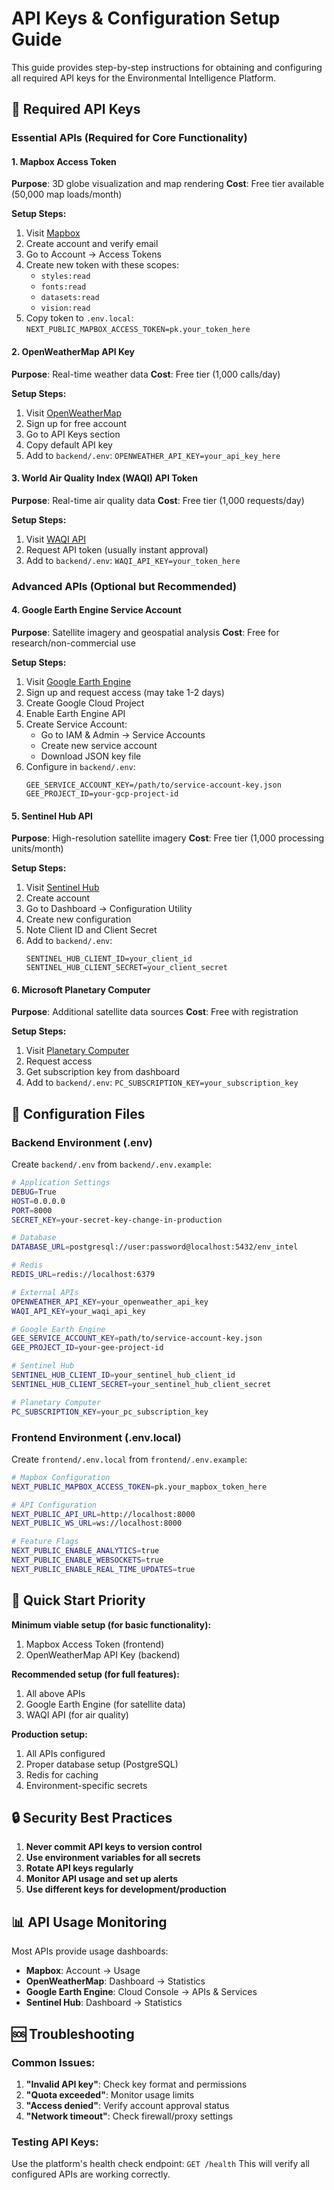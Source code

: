 # API Keys & Configuration Setup Guide

This guide provides step-by-step instructions for obtaining and configuring all required API keys for the Environmental Intelligence Platform.

## 🔑 Required API Keys

### Essential APIs (Required for Core Functionality)

#### 1. Mapbox Access Token
**Purpose**: 3D globe visualization and map rendering
**Cost**: Free tier available (50,000 map loads/month)

**Setup Steps:**
1. Visit [Mapbox](https://www.mapbox.com/)
2. Create account and verify email
3. Go to Account → Access Tokens
4. Create new token with these scopes:
   - `styles:read`
   - `fonts:read` 
   - `datasets:read`
   - `vision:read`
5. Copy token to `.env.local`: `NEXT_PUBLIC_MAPBOX_ACCESS_TOKEN=pk.your_token_here`

#### 2. OpenWeatherMap API Key
**Purpose**: Real-time weather data
**Cost**: Free tier (1,000 calls/day)

**Setup Steps:**
1. Visit [OpenWeatherMap](https://openweathermap.org/api)
2. Sign up for free account
3. Go to API Keys section
4. Copy default API key
5. Add to `backend/.env`: `OPENWEATHER_API_KEY=your_api_key_here`

#### 3. World Air Quality Index (WAQI) API Token
**Purpose**: Real-time air quality data
**Cost**: Free tier (1,000 requests/day)

**Setup Steps:**
1. Visit [WAQI API](https://aqicn.org/api/)
2. Request API token (usually instant approval)
3. Add to `backend/.env`: `WAQI_API_KEY=your_token_here`

### Advanced APIs (Optional but Recommended)

#### 4. Google Earth Engine Service Account
**Purpose**: Satellite imagery and geospatial analysis
**Cost**: Free for research/non-commercial use

**Setup Steps:**
1. Visit [Google Earth Engine](https://earthengine.google.com/)
2. Sign up and request access (may take 1-2 days)
3. Create Google Cloud Project
4. Enable Earth Engine API
5. Create Service Account:
   - Go to IAM & Admin → Service Accounts
   - Create new service account
   - Download JSON key file
6. Configure in `backend/.env`:
   ```
   GEE_SERVICE_ACCOUNT_KEY=/path/to/service-account-key.json
   GEE_PROJECT_ID=your-gcp-project-id
   ```

#### 5. Sentinel Hub API
**Purpose**: High-resolution satellite imagery
**Cost**: Free tier (1,000 processing units/month)

**Setup Steps:**
1. Visit [Sentinel Hub](https://www.sentinel-hub.com/)
2. Create account
3. Go to Dashboard → Configuration Utility
4. Create new configuration
5. Note Client ID and Client Secret
6. Add to `backend/.env`:
   ```
   SENTINEL_HUB_CLIENT_ID=your_client_id
   SENTINEL_HUB_CLIENT_SECRET=your_client_secret
   ```

#### 6. Microsoft Planetary Computer
**Purpose**: Additional satellite data sources
**Cost**: Free with registration

**Setup Steps:**
1. Visit [Planetary Computer](https://planetarycomputer.microsoft.com/)
2. Request access
3. Get subscription key from dashboard
4. Add to `backend/.env`: `PC_SUBSCRIPTION_KEY=your_subscription_key`

## 🔧 Configuration Files

### Backend Environment (.env)
Create `backend/.env` from `backend/.env.example`:

```bash
# Application Settings
DEBUG=True
HOST=0.0.0.0
PORT=8000
SECRET_KEY=your-secret-key-change-in-production

# Database
DATABASE_URL=postgresql://user:password@localhost:5432/env_intel

# Redis
REDIS_URL=redis://localhost:6379

# External APIs
OPENWEATHER_API_KEY=your_openweather_api_key
WAQI_API_KEY=your_waqi_api_key

# Google Earth Engine
GEE_SERVICE_ACCOUNT_KEY=path/to/service-account-key.json
GEE_PROJECT_ID=your-gee-project-id

# Sentinel Hub
SENTINEL_HUB_CLIENT_ID=your_sentinel_hub_client_id
SENTINEL_HUB_CLIENT_SECRET=your_sentinel_hub_client_secret

# Planetary Computer
PC_SUBSCRIPTION_KEY=your_pc_subscription_key
```

### Frontend Environment (.env.local)
Create `frontend/.env.local` from `frontend/.env.example`:

```bash
# Mapbox Configuration
NEXT_PUBLIC_MAPBOX_ACCESS_TOKEN=pk.your_mapbox_token_here

# API Configuration
NEXT_PUBLIC_API_URL=http://localhost:8000
NEXT_PUBLIC_WS_URL=ws://localhost:8000

# Feature Flags
NEXT_PUBLIC_ENABLE_ANALYTICS=true
NEXT_PUBLIC_ENABLE_WEBSOCKETS=true
NEXT_PUBLIC_ENABLE_REAL_TIME_UPDATES=true
```

## 🚀 Quick Start Priority

**Minimum viable setup (for basic functionality):**
1. Mapbox Access Token (frontend)
2. OpenWeatherMap API Key (backend)

**Recommended setup (for full features):**
1. All above APIs
2. Google Earth Engine (for satellite data)
3. WAQI API (for air quality)

**Production setup:**
1. All APIs configured
2. Proper database setup (PostgreSQL)
3. Redis for caching
4. Environment-specific secrets

## 🔒 Security Best Practices

1. **Never commit API keys to version control**
2. **Use environment variables for all secrets**
3. **Rotate API keys regularly**
4. **Monitor API usage and set up alerts**
5. **Use different keys for development/production**

## 📊 API Usage Monitoring

Most APIs provide usage dashboards:
- **Mapbox**: Account → Usage
- **OpenWeatherMap**: Dashboard → Statistics
- **Google Earth Engine**: Cloud Console → APIs & Services
- **Sentinel Hub**: Dashboard → Statistics

## 🆘 Troubleshooting

### Common Issues:
1. **"Invalid API key"**: Check key format and permissions
2. **"Quota exceeded"**: Monitor usage limits
3. **"Access denied"**: Verify account approval status
4. **"Network timeout"**: Check firewall/proxy settings

### Testing API Keys:
Use the platform's health check endpoint: `GET /health`
This will verify all configured APIs are working correctly.
